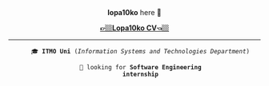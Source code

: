 <div align='center'>
   <b>lopa10ko</b> here 👋 
   
   [<b>👉🏼Lopa10ko CV👈🏼</b>](https://github.com/Lopa10ko/Lopa10ko/blob/main/CV.pdf)
</div>

---

<div align='center'>
<ul>
   <code>🎓 <b>ITMO Uni</b> (<i>Information Systems and Technologies Department</i>)</code>

   <code>🔭 looking for <b>Software Engineering internship</b></code> 

<!--    [<b>👉🏼Lopa10ko CV👈🏼</b>](https://github.com/Lopa10ko/Lopa10ko/blob/main/CV.pdf) -->
</ul>
</div>



<!-- <div align="center">
   <img src="https://github.com/Lopa10ko/Lopa10ko/blob/main/main_00001.svg" />
</div> -->
